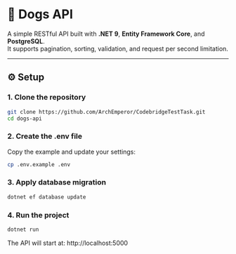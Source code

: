 # 🐾 Dogs API

A simple RESTful API built with **.NET 9**, **Entity Framework Core**, and **PostgreSQL**.  
It supports pagination, sorting, validation, and request per second limitation.

---

## ⚙️ Setup

### 1. Clone the repository
```bash
git clone https://github.com/ArchEmperor/CodebridgeTestTask.git
cd dogs-api
```
### 2. Create the .env file
Copy the example and update your settings:
```bash
cp .env.example .env
```

### 3. Apply database migration
```bash
dotnet ef database update
```
### 4. Run the project
```bash
dotnet run
```
The API will start at:
http://localhost:5000
